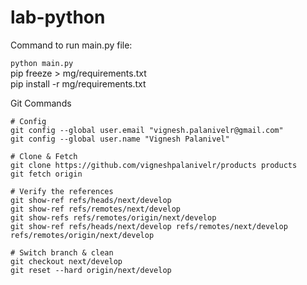 # lab-python

Command to run main.py file:

```python main.py```<br>
pip freeze > mg/requirements.txt<br>
pip install -r mg/requirements.txt


Git Commands
```
# Config
git config --global user.email "vignesh.palanivelr@gmail.com"
git config --global user.name "Vignesh Palanivel"

# Clone & Fetch
git clone https://github.com/vigneshpalanivelr/products products
git fetch origin

# Verify the references
git show-ref refs/heads/next/develop
git show-ref refs/remotes/next/develop
git show-refs refs/remotes/origin/next/develop
git show-ref refs/heads/next/develop refs/remotes/next/develop refs/remotes/origin/next/develop

# Switch branch & clean
git checkout next/develop
git reset --hard origin/next/develop
```